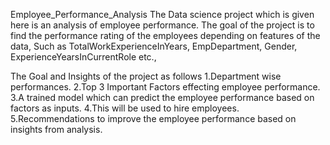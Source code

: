 Employee_Performance_Analysis
The Data science project which is given here is an analysis of employee performance. The goal of the project is to find the performance rating of the employees depending on features of the data, Such as TotalWorkExperienceInYears, EmpDepartment, Gender, ExperienceYearsInCurrentRole etc.,

The Goal and Insights of the project as follows
1.Department wise performances.
2.Top 3 Important Factors effecting employee performance.
3.A trained model which can predict the employee performance based on factors as inputs.
4.This will be used to hire employees.
5.Recommendations to improve the employee performance based on insights from analysis.